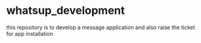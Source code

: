 # whatsup_development
this repository is to develop a message application
and also raise the ticket for app installation
